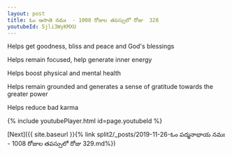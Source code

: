 ```yaml
---
layout: post
title: ఓం ఆసాతె నమః  - 1008 రోజుల తపస్సులో రోజు  328
youtubeId: 5jli3WyKMXU
---
```

 
 
Helps get goodness, bliss and peace and God's blessings
 
Helps remain focused, help generate inner energy 
 
Helps boost physical and mental health 
 
Helps remain grounded and generates a sense of gratitude towards the greater power 
 
Helps reduce bad karma
 
 
 
 


{% include youtubePlayer.html id=page.youtubeId %}
 
[Next]({{ site.baseurl }}{% link  split2/_posts/2019-11-26-ఓం పద్మనాభాయ నమః  - 1008 రోజుల తపస్సులో రోజు  329.md%})
 
